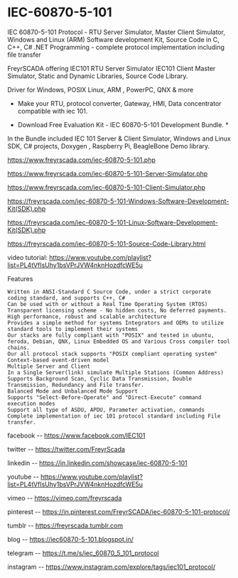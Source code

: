 # IEC-60870-5-101
IEC 60870-5-101 Protocol - RTU Server Simulator, Master Client Simulator, Windows and Linux (ARM) Software development Kit, 
Source Code in C, C++, C# .NET Programming - complete protocol implementation including file transfer 

FreyrSCADA offering
IEC101 RTU Server Simulator IEC101 Client Master Simulator, Static and Dynamic Libraries, Source Code Library.

Driver for Windows, POSIX Linux, ARM , PowerPC, QNX & more

* Make your RTU, protocol converter, Gateway, HMI, Data concentrator compatible with iec 101.

* Download Free Evaluation Kit - IEC 60870-5-101 Development Bundle. *

In the Bundle included IEC 101 Server & Client Simulator, Windows and Linux SDK, C# projects, Doxygen , Raspberry Pi, BeagleBone Demo library.



https://www.freyrscada.com/iec-60870-5-101.php

https://www.freyrscada.com/iec-60870-5-101-Server-Simulator.php

https://www.freyrscada.com/iec-60870-5-101-Client-Simulator.php

https://freyrscada.com/iec-60870-5-101-Windows-Software-Development-Kit(SDK).php

https://freyrscada.com/iec-60870-5-101-Linux-Software-Development-Kit(SDK).php

https://freyrscada.com/iec-60870-5-101-Source-Code-Library.html


video tutorial:
https://www.youtube.com/playlist?list=PL4tVfIsUhy1bsVPrJVW4nknHozdfcWE5u


Features

    Written in ANSI-Standard C Source Code, under a strict corporate coding standard, and supports C++, C#
    Can be used with or without a Real Time Operating System (RTOS)
    Transparent licensing scheme - No hidden costs, No deferred payments.
    High performance, robust and scalable architecture
    Provides a simple method for systems Integrators and OEMs to utilize standard tools to implement their systems
    Our stacks are fully compliant with "POSIX" and tested in ubuntu, feroda, Debian, QNX, Linux Embedded OS and Various Cross compiler tool chains.
    Our all protocol stack supports "POSIX compliant operating system"
    Context-based event-driven model
    Multiple Server and Client
    In a Single Server(link) simulate Multiple Stations (Common Address)
    Supports Background Scan, Cyclic Data Transmission, Double Transmission, Redundancy and File transfer.
    Balanced Mode and Unbalanced Mode Support
    Supports "Select-Before-Operate" and "Direct-Execute" command execution modes
    Support all type of ASDU, APDU, Parameter activation, commands
    Complete implementation of iec 101 protocol standard including File transfer.


facebook -- https://www.facebook.com/IEC101

twitter -- https://twitter.com/FreyrScada      

linkedin -- https://in.linkedin.com/showcase/iec-60870-5-101

youtube -- https://www.youtube.com/playlist?list=PL4tVfIsUhy1bsVPrJVW4nknHozdfcWE5u

vimeo -- https://vimeo.com/freyrscada

pinterest -- https://in.pinterest.com/FreyrSCADA/iec-60870-5-101-protocol/

tumblr -- https://freyrscada.tumblr.com

blog -- https://iec60870-5-101.blogspot.in/

telegram -- https://t.me/s/iec_60870_5_101_protocol

instagram -- https://www.instagram.com/explore/tags/iec101_protocol/
